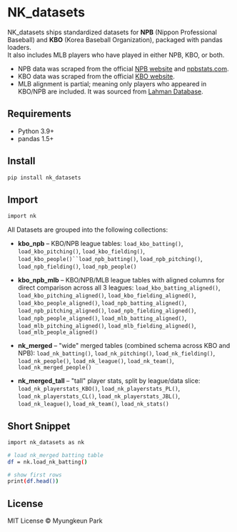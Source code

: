 # NK_datasets

NK_datasets ships standardized datasets for **NPB** (Nippon Professional Baseball) and **KBO** (Korea Baseball Organization), packaged with pandas loaders.  
It also includes MLB players who have played in either NPB, KBO, or both.

- NPB data was scraped from the official [NPB website](https://npb.jp/eng/) and [npbstats.com](http://npbstats.com/eng/).
- KBO data was scraped from the official [KBO website](https://www.koreabaseball.com/).
- MLB alignment is partial; meaning only players who appeared in KBO/NPB are included. It was sourced from [Lahman Database](https://sabr.org/lahman-database/).

## Requirements

- Python 3.9+
- pandas 1.5+

## Install

```bash
pip install nk_datasets
```

## Import

```bash
import nk
```

All Datasets are grouped into the following collections:

- **kbo_npb** – KBO/NPB league tables:
  `load_kbo_batting()`, `load_kbo_pitching()`, `load_kbo_fielding()`, ` load_kbo_people()``load_npb_batting() `, `load_npb_pitching()`, `load_npb_fielding()`, `load_npb_people()`

- **kbo_npb_mlb** – KBO/NPB/MLB league tables with aligned columns for direct comparison across all 3 leagues:
  `load_kbo_batting_aligned()`, `load_kbo_pitching_aligned()`, `load_kbo_fielding_aligned()`, `load_kbo_people_aligned()`, `load_npb_batting_aligned()`, `load_npb_pitching_aligned()`, `load_npb_fielding_aligned()`, `load_npb_people_aligned()`, `load_mlb_batting_aligned()`, `load_mlb_pitching_aligned()`, `load_mlb_fielding_aligned()`, `load_mlb_people_aligned()`

- **nk_merged** – "wide" merged tables (combined schema across KBO and NPB):
  `load_nk_batting()`, `load_nk_pitching()`, `load_nk_fielding()`, `load_nk_people()`, `load_nk_league()`, `load_nk_team()`, `load_nk_merged_people()`

- **nk_merged_tall** – "tall" player stats, split by league/data slice:
  `load_nk_playerstats_KBO()`, `load_nk_playerstats_PL()`, `load_nk_playerstats_CL()`, `load_nk_playerstats_JBL()`, `load_nk_league()`, `load_nk_team()`, `load_nk_stats()`

## Short Snippet

```bash
import nk_datasets as nk

# load nk_merged batting table
df = nk.load_nk_batting()

# show first rows
print(df.head())
```

## License

MIT License © Myungkeun Park
